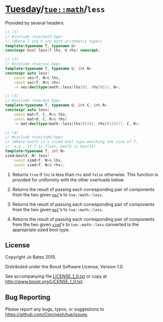 [Tuesday](../../../README.md)/[`tue::math`](../../namespaces/tue/math.md)/`less`
================================================================================
Provided by several headers.

```c++
// (1)
// #include <tue/math.hpp>
// (Where T and U are both arithmetic types)
template<typename T, typename U>
constexpr bool less(T lhs, U rhs) noexcept;

// (2)
// #include <tue/vec.hpp>
template<typename T, typename U, int N>
constexpr auto less(
    const vec<T, N>& lhs,
    const vec<T, N>& rhs)
    -> vec<decltype(math::less(lhs[0], rhs[0])), N>;

// (3)
// #include <tue/mat.hpp>
template<typename T, typename U, int C, int R>
constexpr auto less(
    const mat<T, C, R>& lhs,
    const mat<U, C, R>& rhs)
    -> mat<decltype(math::less(lhs[0][0], rhs[0][0])), C, R>;

// (4)
// #include <tue/simd.hpp>
// (Where boolX is a sized bool type matching the size of T,
//  e.g., if T is float, boolX is bool32)
template<typename T, int N>
simd<boolX, N> less(
    const simd<T, N>& lhs,
    const simd<T, N>& rhs);
```

1. Returns `true` if `lhs` is less than `rhs` and `false` otherwise. This
   function is provided for uniformity with the other overloads below.

2. Returns the result of passing each corresponding pair of components from the
   two given [`vec`](../../headers/vec.md)'s to `tue::math::less`.

3. Returns the result of passing each corresponding pair of components from the
   two given [`mat`](../../headers/mat.md)'s to `tue::math::less`.

4. Returns the result of passing each corresponding pair of components from the
   two given [`simd`](../../headers/simd.md)'s to `tue::math::less` converted to
   the appropriate sized bool type.

License
-------
Copyright Jo Bates 2015.

Distributed under the Boost Software License, Version 1.0.

See accompanying file [LICENSE_1_0.txt](../../../LICENSE_1_0.txt) or copy at
http://www.boost.org/LICENSE_1_0.txt.

Bug Reporting
-------------
Please report any bugs, typos, or suggestions to
https://github.com/Cincinesh/tue/issues.
